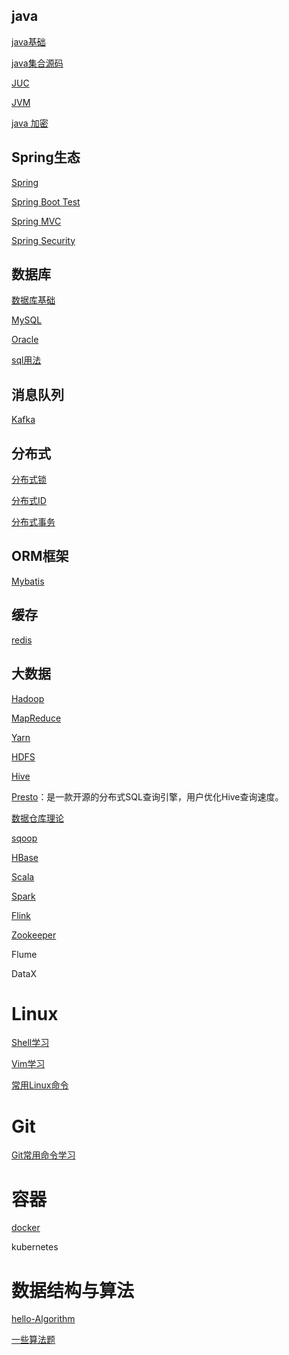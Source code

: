 ## java

[java基础](javaBasicKnowledge/basic)

[java集合源码](javaBasicKnowledge/collectionSourceReading)

[JUC](javaBasicKnowledge/juc)

[JVM](javaBasicKnowledge/jvm)

[java 加密](javaBasicKnowledge/javaEncryption)

## Spring生态
[Spring](spring-ecosystem/spring)

[Spring Boot Test](spring-ecosystem/spring-boot-test)

[Spring MVC](spring-ecosystem/spring-mvc)

[Spring Security](spring-ecosystem/spring-security)

## 数据库
[数据库基础](db/basic)

[MySQL](db/mysql)

[Oracle](db/oracle)

[sql用法](db/sql)

## 消息队列

[Kafka](messageQueue/kafka)

## 分布式

[分布式锁](distributedSolutions/第01节%20分布式锁解决方案.md)

[分布式ID](distributedSolutions/第02节%20分布式ID解决方案.md)

[分布式事务](distributedSolutions/第03节%20分布式事务解决方案.md)

## ORM框架
[Mybatis](mybatis)

## 缓存

[redis](redis)

## 大数据

[Hadoop](bigData/hadoop)

[MapReduce](bigData/mapReduce)

[Yarn](bigData/yarn)

[HDFS](bigData/hdfs)

[Hive](bigData/hive)

[Presto](bigData/presto)：是一款开源的分布式SQL查询引擎，用户优化Hive查询速度。

[数据仓库理论](bigData/dataWarehouse)

[sqoop](bigData/sqoop)

[HBase](bigData/hbase)

[Scala](bigData/scala)

[Spark](bigData/spark)

[Flink](bigData/flink)

[Zookeeper](bigData/zookeeper)

Flume

DataX

# Linux

[Shell学习](linux/第01节%20Linux%20shell脚本学习.md)

[Vim学习](linux/第02节%20VIM编辑器学习.md)

[常用Linux命令](linux/command)

# Git

[Git常用命令学习](git/第01节%20Git%20常用命令及使用详解.md)

# 容器

[docker](containerization/docker)

kubernetes

# 数据结构与算法

[hello-Algorithm](algorithm/helloAlgorithm)

[一些算法题](algorithm/details)
